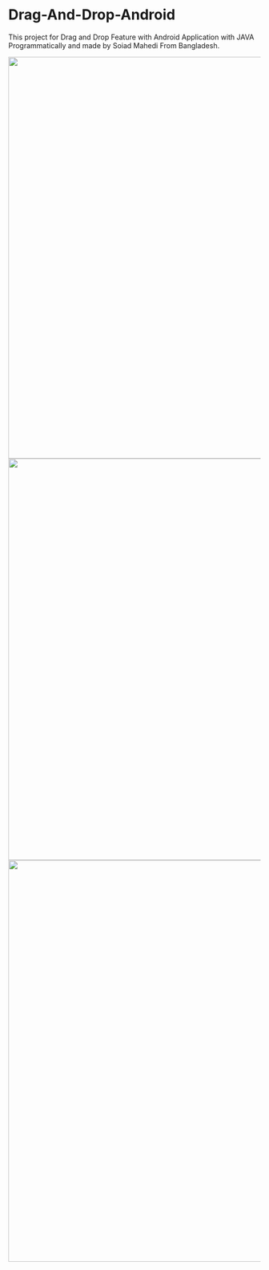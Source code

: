 # Drag-And-Drop-Android
This project for Drag and Drop Feature with Android Application with JAVA Programmatically and made by Soiad Mahedi From Bangladesh.

<img src="screenshots/suicplayer-videoscreen.png" width="800">
<img src="screenshots/suicplayer-videoscreen.png" width="800">
<img src="screenshots/suicplayer-videoscreen.png" width="800">

